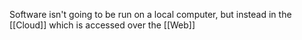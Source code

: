Software isn't going to be run on a local computer, but instead in the [[Cloud]] which is accessed over the [[Web]]